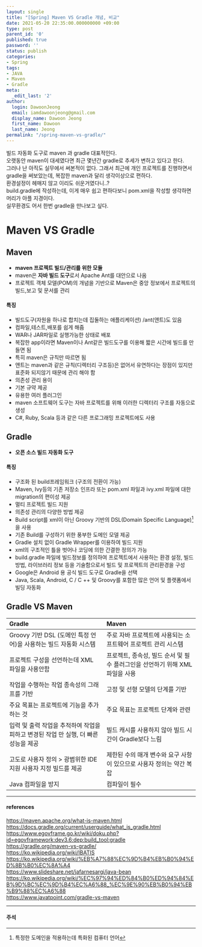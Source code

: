 ```yaml
---
layout: single
title: "[Spring] Maven VS Gradle 개념, 비교"
date: 2021-05-20 22:35:00.000000000 +09:00
type: post
parent_id: '0'
published: true
password: ''
status: publish
categories:
- Spring
tags:
- JAVA
- Maven
- Gradle
meta:
  _edit_last: '2'
author:
  login: DawoonJeong
  email: iamdawoonjeong@gmail.com
  display_name: Dawoon Jeong
  first_name: Dawoon
  last_name: Jeong
permalink: "/spring-maven-vs-gradle/"
---
```

빌드 자동화 도구로 maven 과 gradle 대표적인다.  
오랫동안 maven이 대세였다면 최근 몇년간 gradle로 추세가 변하고 있다고 한다.  
그러나 난 아직도 실무에서 써본적이 없다. 그래서 최근에 개인 프로젝트를 진행하면서 gradle을 써보았는데, 복잡한 maven과 달리 생각이상으로 편하다.  
환경설정이 헤매지 않고 이리도 쉬운거였다니..?  
build.gradle에 작성하는데, 이게 매우 쉽고 편하다보니 pom.xml을 작성할 생각하면 머리가 아플 지경이다.  
실무환경도 어서 한번 gradle을 만나보고 싶다.

# Maven VS Gradle

## Maven
- **maven 프로젝트 빌드/관리를 위한 모듈**
- maven은 **자바 빌드 도구**로서 Apache Ant를 대안으로 나옴
- 프로젝트 객체 모델(POM)의 개념을 기반으로 Maven은 중앙 정보에서 프로젝트의 빌드,보고 및 문서를 관리

#### 특징 
- 빌드도구(자원을 하나로 합치는데 집둘하는 애플리케이션) /ant(앤트)도 있음
- 컴파일,테스트,배포를 쉽게 해줌
- WAR나 JAR파일로 실행가능한 상태로 배포
- 복잡한 app이라면 Maven이나 Ant같은 빌드도구를 이용해 짧은 시간에 빌드를 만들면 됨
- 특히 maven은 규칙만 따르면 됨
- 앤트는 maven과 같은 규칙(디렉터리 구조등)은 없어서 유연하다는 장점이 있지만 표준화 되지않기 때문에 관리 해야 함
- 의존성 관리 용이
- 기본 규약 제공
- 유용한 여러 플러그인 
- maven 소프트웨어 도구는 자바 프로젝트를 위해 이러한 디렉터리 구조를 자동으로 생성
- C#, Ruby, Scala 등과 같은 다른 프로그래밍 프로젝트에도 사용


## Gradle
- **오픈 소스 빌드 자동화 도구**

#### 특징
- 구조화 된 build프레임워크 (구조의 전환이 가능)
- Maven, Ivy등의 기존 저장소 인프라 또는 pom.xml 파일과 ivy.xml 파일에 대한 migration의 편이성 제공
- 멀티 프로젝트 빌드 지원
- 의존성 관리의 다양한 방법 제공
- Build script를 xml이 아닌 Groovy 기반의 DSL(Domain Specific Language)[^1]을 사용
- 기존 Build를 구성하기 위한 풍부한 도메인 모델 제공
- Gradle 설치 없이 Gradle Wrapper를 이용하여 빌드 지원
- xml의 구조적인 틀을 벗어나 코딩에 의한 간결한 정의가 가능
- build.gradle 파일에 빌드정보를 정의하여 프로젝트에서 사용하는 환경 설정, 빌드방법, 라이브러리 정보 등을 기술함으로서 빌드 및 프로젝트의 관리환경을 구성
- Google은 Android 용 공식 빌드 도구로 Gradle을 선택
- Java, Scala, Android, C / C ++ 및 Groovy를 포함한 많은 언어 및 플랫폼에서 빌딩 자동화

## Gradle VS Maven

| Gradle  																	    | Maven 																 |
|:------------------------------------------------------------------------------|:-----------------------------------------------------------------------|
| Groovy 기반 DSL (도메인 특정 언어)을 사용하는 빌드 자동화 시스템					| 주로 자바 프로젝트에 사용되는 소프트웨어 프로젝트 관리 시스템	  			 |
| 프로젝트 구성을 선언하는데 XML 파일을 사용안함										| 프로젝트, 종속성, 빌드 순서 및 필수 플러그인을 선언하기 위해 XML 파일을 사용	 |
| 작업을 수행하는 작업 종속성의 그래프를 기반										| 고정 및 선형 모델의 단계를 기반											 |
| 주요 목표는 프로젝트에 기능을 추가하는 것							 				| 주요 목표는 프로젝트 단계와 관련											 |
| 입력 및 출력 작업을 추적하여 작업을 피하고 변경된 작업 만 실행,  더 빠른 성능을 제공 	| 빌드 캐시를 사용하지 않아 빌드 시간이 Gradle보다 느림 						 |
| 고도로 사용자 정의 > 광범위한 IDE 지원 사용자 지정 빌드를 제공		       			| 제한된 수의 매개 변수와 요구 사항이 있으므로 사용자 정의는 약간 복잡 			 |
| Java 컴파일을 방지																| 컴파일이 필수															 |



----
#### references
<https://maven.apache.org/what-is-maven.html>  
<https://docs.gradle.org/current/userguide/what_is_gradle.html>  
<https://www.egovframe.go.kr/wiki/doku.php?id=egovframework:dev3.6:dep:build_tool:gradle>  
<https://gradle.org/maven-vs-gradle/>  
<https://ko.wikipedia.org/wiki/IBATIS>  
<https://ko.wikipedia.org/wiki/%EB%A7%88%EC%9D%B4%EB%B0%94%ED%8B%B0%EC%8A%A4>  
<https://www.slideshare.net/jafarnesargi/java-bean>  
<https://ko.wikipedia.org/wiki/%EC%97%94%ED%84%B0%ED%94%84%EB%9D%BC%EC%9D%B4%EC%A6%88_%EC%9E%90%EB%B0%94%EB%B9%88%EC%A6%88>  
<https://www.javatpoint.com/gradle-vs-maven>  


-----
#### 주석
[^1]:특정한 도메인을 적용하는데 특화된 컴퓨터 언어
